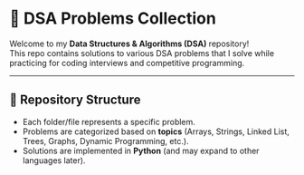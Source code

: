 # 🚀 DSA Problems Collection

Welcome to my **Data Structures & Algorithms (DSA)** repository!  
This repo contains solutions to various DSA problems that I solve while practicing for coding interviews and competitive programming.

---

## 📂 Repository Structure
- Each folder/file represents a specific problem.
- Problems are categorized based on **topics** (Arrays, Strings, Linked List, Trees, Graphs, Dynamic Programming, etc.).
- Solutions are implemented in **Python** (and may expand to other languages later).

